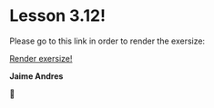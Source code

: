 # Lesson 3.12!

Please go to this link in order to render the exersize:

[Render exersize!](http://htmlpreview.github.com/?https://github.com/jaimeandrescatano/ekorre/blob/master/2017-Google-Developer-Challenge/Lesson-3/12/web-dev-blog/index.html)

**Jaime Andres**

:see_no_evil:
